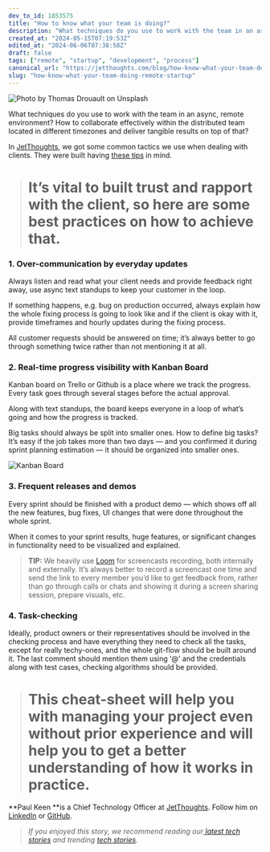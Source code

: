 ```yaml
---
dev_to_id: 1853575
title: "How to know what your team is doing?"
description: "What techniques do you use to work with the team in an async, remote environment? How to..."
created_at: "2024-05-15T07:19:53Z"
edited_at: "2024-06-06T07:38:58Z"
draft: false
tags: ["remote", "startup", "development", "process"]
canonical_url: "https://jetthoughts.com/blog/how-know-what-your-team-doing-remote-startup"
slug: "how-know-what-your-team-doing-remote-startup"
---
```

![Photo by [Thomas Drouault](https://unsplash.com/@thomasdrouaultphotography?utm_source=unsplash&utm_medium=referral&utm_content=creditCopyText) on [Unsplash](https://unsplash.com/s/photos/clients?utm_source=unsplash&utm_medium=referral&utm_content=creditCopyText)](https://cdn-images-1.medium.com/max/10348/1*r2jvcHZ1jiqLJ3WMX-kXkw.jpeg)

What techniques do you use to work with the team in an async, remote environment? How to collaborate effectively within the distributed team located in different timezones and deliver tangible results on top of that?

In [JetThoughts](https://www.jetthoughts.com/), we got some common tactics we use when dealing with clients. They were built having [these tips](https://jtway.co/checklist-for-the-non-tech-founder-5c638133f899) in mind.
> # It’s vital to built trust and rapport with the client, so here are some best practices on how to achieve that.

### 1. Over-communication by everyday updates

Always listen and read what your client needs and provide feedback right away, use async text standups to keep your customer in the loop.

If something happens, e.g. bug on production occurred, always explain how the whole fixing process is going to look like and if the client is okay with it, provide timeframes and hourly updates during the fixing process.

All customer requests should be answered on time; it’s always better to go through something twice rather than not mentioning it at all.

### 2. Real-time progress visibility with Kanban Board

Kanban board on Trello or Github is a place where we track the progress. Every task goes through several stages before the actual approval.

Along with text standups, the board keeps everyone in a loop of what’s going and how the progress is tracked.

Big tasks should always be split into smaller ones. How to define big tasks? It’s easy if the job takes more than two days — and you confirmed it during sprint planning estimation — it should be organized into smaller ones.

![Kanban Board](https://cdn-images-1.medium.com/max/2000/0*0L4ypawbQ9srjdos.png)

### 3. Frequent releases and demos

Every sprint should be finished with a product demo — which shows off all the new features, bug fixes, UI changes that were done throughout the whole sprint.

When it comes to your sprint results, huge features, or significant changes in functionality need to be visualized and explained.
>  **TIP:** We heavily use [Loom](https://www.loom.com/) for screencasts recording, both internally and externally. It’s always better to record a screencast one time and send the link to every member you’d like to get feedback from, rather than go through calls or chats and showing it during a screen sharing session, prepare visuals, etc.

### 4. Task-checking

Ideally, product owners or their representatives should be involved in the checking process and have everything they need to check all the tasks, except for really techy-ones, and the whole git-flow should be built around it. The last comment should mention them using ‘@' and the credentials along with test cases, checking algorithms should be provided.
> # This cheat-sheet will help you with managing your project even without prior experience and will help you to get a better understanding of how it works in practice.

**Paul Keen **is a Chief Technology Officer at [JetThoughts](https://www.jetthoughts.com/). Follow him on [LinkedIn](https://www.linkedin.com/in/paul-keen/) or [GitHub](https://github.com/pftg).
>  *If you enjoyed this story, we recommend reading our[ latest tech stories](https://jtway.co/latest) and trending [tech stories](https://jtway.co/trending).*
